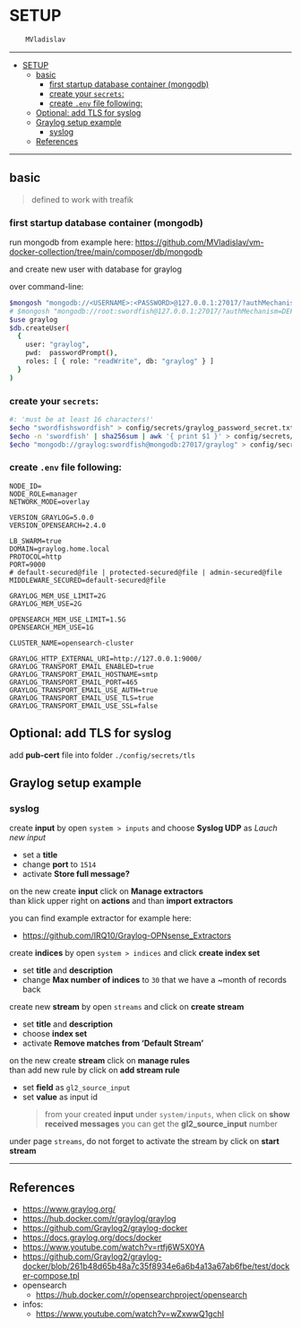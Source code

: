 # SETUP

```sh
    MVladislav
```

---

- [SETUP](#setup)
  - [basic](#basic)
    - [first startup database container (mongodb)](#first-startup-database-container-mongodb)
    - [create your `secrets`:](#create-your-secrets)
    - [create `.env` file following:](#create-env-file-following)
  - [Optional: add TLS for syslog](#optional-add-tls-for-syslog)
  - [Graylog setup example](#graylog-setup-example)
    - [syslog](#syslog)
  - [References](#references)

---

## basic

> defined to work with treafik

### first startup database container (mongodb)

run mongodb from example here: <https://github.com/MVladislav/vm-docker-collection/tree/main/composer/db/mongodb>

and create new user with database for graylog

over command-line:

```sh
$mongosh "mongodb://<USERNAME>:<PASSWORD>@127.0.0.1:27017/?authMechanism=DEFAULT"
# $mongosh "mongodb://root:swordfish@127.0.0.1:27017/?authMechanism=DEFAULT"
$use graylog
$db.createUser(
  {
    user: "graylog",
    pwd:  passwordPrompt(),
    roles: [ { role: "readWrite", db: "graylog" } ]
  }
)
```

### create your `secrets`:

```sh
#: 'must be at least 16 characters!'
$echo "swordfishswordfish" > config/secrets/graylog_password_secret.txt
$echo -n 'swordfish' | sha256sum | awk '{ print $1 }' > config/secrets/graylog_root_password_sha2.txt
$echo "mongodb://graylog:swordfish@mongodb:27017/graylog" > config/secrets/graylog_mongodb_uri.txt
```

### create `.env` file following:

```env
NODE_ID=
NODE_ROLE=manager
NETWORK_MODE=overlay

VERSION_GRAYLOG=5.0.0
VERSION_OPENSEARCH=2.4.0

LB_SWARM=true
DOMAIN=graylog.home.local
PROTOCOL=http
PORT=9000
# default-secured@file | protected-secured@file | admin-secured@file
MIDDLEWARE_SECURED=default-secured@file

GRAYLOG_MEM_USE_LIMIT=2G
GRAYLOG_MEM_USE=2G

OPENSEARCH_MEM_USE_LIMIT=1.5G
OPENSEARCH_MEM_USE=1G

CLUSTER_NAME=opensearch-cluster

GRAYLOG_HTTP_EXTERNAL_URI=http://127.0.0.1:9000/
GRAYLOG_TRANSPORT_EMAIL_ENABLED=true
GRAYLOG_TRANSPORT_EMAIL_HOSTNAME=smtp
GRAYLOG_TRANSPORT_EMAIL_PORT=465
GRAYLOG_TRANSPORT_EMAIL_USE_AUTH=true
GRAYLOG_TRANSPORT_EMAIL_USE_TLS=true
GRAYLOG_TRANSPORT_EMAIL_USE_SSL=false
```

## Optional: add TLS for syslog

add **pub-cert** file into folder `./config/secrets/tls`

## Graylog setup example

### syslog

create **input** by open `system > inputs` and choose **Syslog UDP** as _Lauch new input_

- set a **title**
- change **port** to `1514`
- activate **Store full message?**

on the new create **input** click on **Manage extractors** \
than klick upper right on **actions** and than **import extractors**

you can find example extractor for example here:

- <https://github.com/IRQ10/Graylog-OPNsense_Extractors>

create **indices** by open `system > indices` and click **create index set**

- set **title** and **description**
- change **Max number of indices** to `30` that we have a ~month of records back

create new **stream** by open `streams` and click on **create stream**

- set **title** and **description**
- choose **index set**
- activate **Remove matches from ‘Default Stream’**

on the new create **stream** click on **manage rules** \
than add new rule by click on **add stream rule**

- set **field** as `gl2_source_input`
- set **value** as input id
  > from your created **input** under `system/inputs`, when click on **show received messages** you can get the **gl2_source_input** number

under page `streams`, do not forget to activate the stream by click on **start stream**

---

## References

- <https://www.graylog.org/>
- <https://hub.docker.com/r/graylog/graylog>
- <https://github.com/Graylog2/graylog-docker>
- <https://docs.graylog.org/docs/docker>
- <https://www.youtube.com/watch?v=rtfj6W5X0YA>
- <https://github.com/Graylog2/graylog-docker/blob/261b48d65b48a7c35f8934e6a6b4a13a67ab6fbe/test/docker-compose.tpl>
- opensearch
  - <https://hub.docker.com/r/opensearchproject/opensearch>
- infos:
  - <https://www.youtube.com/watch?v=wZxwwQ1gchI>

